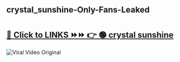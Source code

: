 
 ## crystal_sunshine-Only-Fans-Leaked

# <h2><a href="https://clipsfans.com/crystal_sunshine&ref=git">🔗 Click to LINKS ⏩⏩ 👉 🟢 crystal sunshine </a></h2>

<a href="https://clipsfans.com/crystal_sunshine&ref=git" rel="nofollow" data-target="animated-image.originalLink"><img src="https://i.ibb.co.com/xMMVF88/686577567.gif" alt="Viral Video Original" style="max-width: 100%; display: inline-block;" data-target="animated-image.originalImage"></a>
